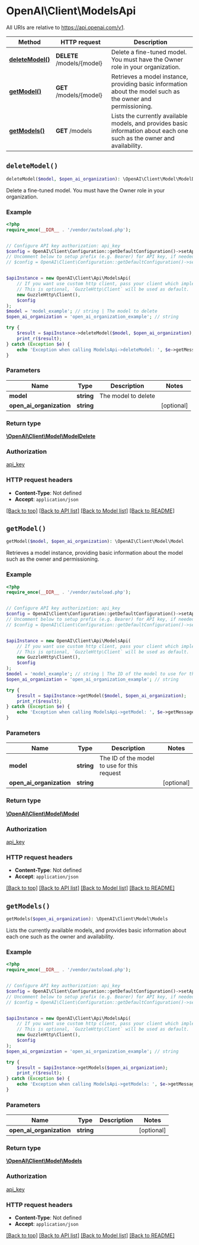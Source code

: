 # OpenAI\Client\ModelsApi

All URIs are relative to https://api.openai.com/v1.

Method | HTTP request | Description
------------- | ------------- | -------------
[**deleteModel()**](ModelsApi.md#deleteModel) | **DELETE** /models/{model} | Delete a fine-tuned model. You must have the Owner role in your organization.
[**getModel()**](ModelsApi.md#getModel) | **GET** /models/{model} | Retrieves a model instance, providing basic information about the model such as the owner and permissioning.
[**getModels()**](ModelsApi.md#getModels) | **GET** /models | Lists the currently available models, and provides basic information about each one such as the owner and availability.


## `deleteModel()`

```php
deleteModel($model, $open_ai_organization): \OpenAI\Client\Model\ModelDelete
```

Delete a fine-tuned model. You must have the Owner role in your organization.

### Example

```php
<?php
require_once(__DIR__ . '/vendor/autoload.php');


// Configure API key authorization: api_key
$config = OpenAI\Client\Configuration::getDefaultConfiguration()->setApiKey('Authorization', 'YOUR_API_KEY');
// Uncomment below to setup prefix (e.g. Bearer) for API key, if needed
// $config = OpenAI\Client\Configuration::getDefaultConfiguration()->setApiKeyPrefix('Authorization', 'Bearer');


$apiInstance = new OpenAI\Client\Api\ModelsApi(
    // If you want use custom http client, pass your client which implements `GuzzleHttp\ClientInterface`.
    // This is optional, `GuzzleHttp\Client` will be used as default.
    new GuzzleHttp\Client(),
    $config
);
$model = 'model_example'; // string | The model to delete
$open_ai_organization = 'open_ai_organization_example'; // string

try {
    $result = $apiInstance->deleteModel($model, $open_ai_organization);
    print_r($result);
} catch (Exception $e) {
    echo 'Exception when calling ModelsApi->deleteModel: ', $e->getMessage(), PHP_EOL;
}
```

### Parameters

Name | Type | Description  | Notes
------------- | ------------- | ------------- | -------------
 **model** | **string**| The model to delete |
 **open_ai_organization** | **string**|  | [optional]

### Return type

[**\OpenAI\Client\Model\ModelDelete**](../Model/ModelDelete.md)

### Authorization

[api_key](../../README.md#api_key)

### HTTP request headers

- **Content-Type**: Not defined
- **Accept**: `application/json`

[[Back to top]](#) [[Back to API list]](../../README.md#endpoints)
[[Back to Model list]](../../README.md#models)
[[Back to README]](../../README.md)

## `getModel()`

```php
getModel($model, $open_ai_organization): \OpenAI\Client\Model\Model
```

Retrieves a model instance, providing basic information about the model such as the owner and permissioning.

### Example

```php
<?php
require_once(__DIR__ . '/vendor/autoload.php');


// Configure API key authorization: api_key
$config = OpenAI\Client\Configuration::getDefaultConfiguration()->setApiKey('Authorization', 'YOUR_API_KEY');
// Uncomment below to setup prefix (e.g. Bearer) for API key, if needed
// $config = OpenAI\Client\Configuration::getDefaultConfiguration()->setApiKeyPrefix('Authorization', 'Bearer');


$apiInstance = new OpenAI\Client\Api\ModelsApi(
    // If you want use custom http client, pass your client which implements `GuzzleHttp\ClientInterface`.
    // This is optional, `GuzzleHttp\Client` will be used as default.
    new GuzzleHttp\Client(),
    $config
);
$model = 'model_example'; // string | The ID of the model to use for this request
$open_ai_organization = 'open_ai_organization_example'; // string

try {
    $result = $apiInstance->getModel($model, $open_ai_organization);
    print_r($result);
} catch (Exception $e) {
    echo 'Exception when calling ModelsApi->getModel: ', $e->getMessage(), PHP_EOL;
}
```

### Parameters

Name | Type | Description  | Notes
------------- | ------------- | ------------- | -------------
 **model** | **string**| The ID of the model to use for this request |
 **open_ai_organization** | **string**|  | [optional]

### Return type

[**\OpenAI\Client\Model\Model**](../Model/Model.md)

### Authorization

[api_key](../../README.md#api_key)

### HTTP request headers

- **Content-Type**: Not defined
- **Accept**: `application/json`

[[Back to top]](#) [[Back to API list]](../../README.md#endpoints)
[[Back to Model list]](../../README.md#models)
[[Back to README]](../../README.md)

## `getModels()`

```php
getModels($open_ai_organization): \OpenAI\Client\Model\Models
```

Lists the currently available models, and provides basic information about each one such as the owner and availability.

### Example

```php
<?php
require_once(__DIR__ . '/vendor/autoload.php');


// Configure API key authorization: api_key
$config = OpenAI\Client\Configuration::getDefaultConfiguration()->setApiKey('Authorization', 'YOUR_API_KEY');
// Uncomment below to setup prefix (e.g. Bearer) for API key, if needed
// $config = OpenAI\Client\Configuration::getDefaultConfiguration()->setApiKeyPrefix('Authorization', 'Bearer');


$apiInstance = new OpenAI\Client\Api\ModelsApi(
    // If you want use custom http client, pass your client which implements `GuzzleHttp\ClientInterface`.
    // This is optional, `GuzzleHttp\Client` will be used as default.
    new GuzzleHttp\Client(),
    $config
);
$open_ai_organization = 'open_ai_organization_example'; // string

try {
    $result = $apiInstance->getModels($open_ai_organization);
    print_r($result);
} catch (Exception $e) {
    echo 'Exception when calling ModelsApi->getModels: ', $e->getMessage(), PHP_EOL;
}
```

### Parameters

Name | Type | Description  | Notes
------------- | ------------- | ------------- | -------------
 **open_ai_organization** | **string**|  | [optional]

### Return type

[**\OpenAI\Client\Model\Models**](../Model/Models.md)

### Authorization

[api_key](../../README.md#api_key)

### HTTP request headers

- **Content-Type**: Not defined
- **Accept**: `application/json`

[[Back to top]](#) [[Back to API list]](../../README.md#endpoints)
[[Back to Model list]](../../README.md#models)
[[Back to README]](../../README.md)
